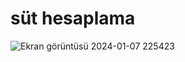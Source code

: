 # süt hesaplama
![Ekran görüntüsü 2024-01-07 225423](https://github.com/fullmetaljacked/s-t-hesaplama/assets/58311022/267de6e4-8357-458e-b359-05d7c746631f)

